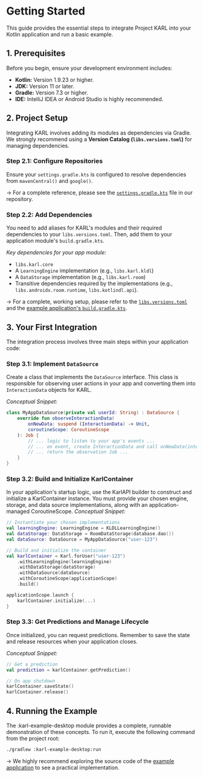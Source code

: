# Getting Started

This guide provides the essential steps to integrate Project KARL into your Kotlin application and run a basic example.

## 1. Prerequisites

Before you begin, ensure your development environment includes:

* **Kotlin:** Version 1.9.23 or higher.
* **JDK:** Version 11 or later.
* **Gradle:** Version 7.3 or higher.
* **IDE:** IntelliJ IDEA or Android Studio is highly recommended.

## 2. Project Setup

Integrating KARL involves adding its modules as dependencies via Gradle. We strongly recommend using a **Version Catalog (`libs.versions.toml`)** for managing dependencies.

### Step 2.1: Configure Repositories

Ensure your `settings.gradle.kts` is configured to resolve dependencies from `mavenCentral()` and `google()`.

→ For a complete reference, please see the [`settings.gradle.kts`](https://github.com/theaniketraj/project-karl/blob/main/settings.gradle.kts) file in our repository.

### Step 2.2: Add Dependencies

You need to add aliases for KARL's modules and their required dependencies to your `libs.versions.toml`. Then, add them to your application module's `build.gradle.kts`.

*Key dependencies for your app module:*

* `libs.karl.core`
* A `LearningEngine` implementation (e.g., `libs.karl.kldl`)
* A `DataStorage` implementation (e.g., `libs.karl.room`)
* Transitive dependencies required by the implementations (e.g., `libs.androidx.room.runtime`, `libs.kotlindl.api`).

→ For a complete, working setup, please refer to the [`libs.versions.toml`](https://github.com/theaniketraj/project-karl/blob/main/gradle/libs.versions.toml) and the [example application's `build.gradle.kts`](https://github.com/theaniketraj/project-karl/blob/main/karl-example-desktop/build.gradle.kts).

## 3. Your First Integration

The integration process involves three main steps within your application code:

### Step 3.1: Implement `DataSource`

Create a class that implements the `DataSource` interface. This class is responsible for observing user actions in your app and converting them into `InteractionData` objects for KARL.

*Conceptual Snippet:*

```kotlin
class MyAppDataSource(private val userId: String) : DataSource {
    override fun observeInteractionData(
        onNewData: suspend (InteractionData) -> Unit,
        coroutineScope: CoroutineScope
    ): Job {
        // ... logic to listen to your app's events ...
        // ... on event, create InteractionData and call onNewData(interaction) ...
        // ... return the observation Job ...
    }
}
```

### Step 3.2: Build and Initialize KarlContainer

In your application's startup logic, use the KarlAPI builder to construct and initialize a KarlContainer instance. You must provide your chosen engine, storage, and data source implementations, along with an application-managed CoroutineScope.
*Conceptual Snippet:*

```kotlin
// Instantiate your chosen implementations
val learningEngine: LearningEngine = KLDLLearningEngine()
val dataStorage: DataStorage = RoomDataStorage(database.dao())
val dataSource: DataSource = MyAppDataSource("user-123")

// Build and initialize the container
val karlContainer = Karl.forUser("user-123")
    .withLearningEngine(learningEngine)
    .withDataStorage(dataStorage)
    .withDataSource(dataSource)
    .withCoroutineScope(applicationScope)
    .build()

applicationScope.launch {
    karlContainer.initialize(...)
}
```

### Step 3.3: Get Predictions and Manage Lifecycle

Once initialized, you can request predictions. Remember to save the state and release resources when your application closes.

*Conceptual Snippet:*

```kotlin
// Get a prediction
val prediction = karlContainer.getPrediction()

// On app shutdown
karlContainer.saveState()
karlContainer.release()

```

## 4. Running the Example

The :karl-example-desktop module provides a complete, runnable demonstration of these concepts. To run it, execute the following command from the project root:

```bash
./gradlew :karl-example-desktop:run
```

→ We highly recommend exploring the source code of the [example application](https://github.com/theaniketraj/project-karl/blob/main/karl-example-desktop/src/main/kotlin/com/karl/example/DesktopExampleApp.kt) to see a practical implementation.
